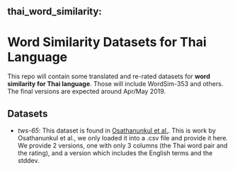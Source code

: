 ## thai_word_similarity: 
# Word Similarity Datasets for Thai Language

This repo will contain some translated and re-rated datasets for **word similarity for Thai language**.
Those will include WordSim-353 and others. The final versions are expected around Apr/May 2019.

## Datasets
* *tws-65*: This dataset is found in [Osathanunkul et al.](https://link.springer.com/chapter/10.1007/978-3-642-22000-5_56). 
    This is work by Osathanunkul et al., we only loaded it into a .csv file and provide it here. 
    We provide 2 versions, one with only 3 columns (the Thai word pair and the rating), 
    and a version which includes the English terms and the stddev.

